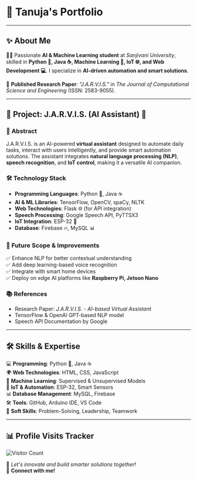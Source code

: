 # 🚀 Tanuja's Portfolio

---

## ✨ About Me

👩‍💻 Passionate **AI & Machine Learning student** at *Sanjivani University*, skilled in **Python 🐍, Java ☕, Machine Learning 🤖, IoT 🌐, and Web Development 💻**. I specialize in **AI-driven automation and smart solutions**.

📄 **Published Research Paper**: *"J.A.R.V.I.S."* in *The Journal of Computational Science and Engineering* (ISSN: 2583-9055).

---

## 📌 Project: J.A.R.V.I.S. (AI Assistant) 🧠

### 📜 **Abstract**
J.A.R.V.I.S. is an AI-powered **virtual assistant** designed to automate daily tasks, interact with users intelligently, and provide smart automation solutions. The assistant integrates **natural language processing (NLP)**, **speech recognition**, and **IoT control**, making it a versatile AI companion.

### 🛠️ **Technology Stack**
- **Programming Languages**: Python 🐍, Java ☕
- **AI & ML Libraries**: TensorFlow, OpenCV, spaCy, NLTK
- **Web Technologies**: Flask 🌐 (for API integration)
- **Speech Processing**: Google Speech API, PyTTSX3
- **IoT Integration**: ESP-32 🔌
- **Database**: Firebase 🔥, MySQL 📊



### 🚀 **Future Scope & Improvements**
✅ Enhance NLP for better contextual understanding  
✅ Add deep learning-based voice recognition  
✅ Integrate with smart home devices  
✅ Deploy on edge AI platforms like **Raspberry Pi, Jetson Nano**

### 📚 **References**
- Research Paper: *J.A.R.V.I.S. - AI-based Virtual Assistant*
- TensorFlow & OpenAI GPT-based NLP model
- Speech API Documentation by Google

---

## 🛠️ Skills & Expertise

💻 **Programming**: Python 🐍, Java ☕  
🌍 **Web Technologies**: HTML, CSS, JavaScript  
🤖 **Machine Learning**: Supervised & Unsupervised Models  
🔌 **IoT & Automation**: ESP-32, Smart Sensors  
📊 **Database Management**: MySQL, Firebase  
🛠️ **Tools**: GitHub, Arduino IDE, VS Code  
🚀 **Soft Skills**: Problem-Solving, Leadership, Teamwork  

---

## 📊 Profile Visits Tracker
![Visitor Count](https://komarev.com/ghpvc/?username=TanujaAI&color=brightgreen)

🌟 *Let's innovate and build smarter solutions together!*  
📩 **Connect with me!**
